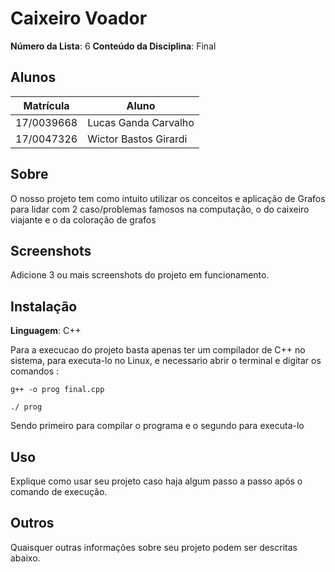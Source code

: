 

# Caixeiro Voador

**Número da Lista**: 6 
**Conteúdo da Disciplina**: Final

## Alunos
|Matrícula | Aluno |
| -- | -- |
| 17/0039668  |  Lucas Ganda Carvalho |
| 17/0047326  |  Wictor Bastos Girardi |

## Sobre 
O nosso projeto tem como intuito utilizar os conceitos e aplicação de Grafos para lidar com 2 caso/problemas famosos na computação, o do caixeiro viajante e o da coloração de grafos

## Screenshots
Adicione 3 ou mais screenshots do projeto em funcionamento.

## Instalação 
**Linguagem**: C++

Para a execucao do projeto basta apenas ter um compilador de C++ no sistema, para executa-lo no Linux, e necessario abrir o terminal e digitar os comandos :

```
g++ -o prog final.cpp
```


```
./ prog
```

Sendo primeiro para compilar o programa e o segundo para executa-lo
## Uso 
Explique como usar seu projeto caso haja algum passo a passo após o comando de execução.

## Outros 
Quaisquer outras informações sobre seu projeto podem ser descritas abaixo.




